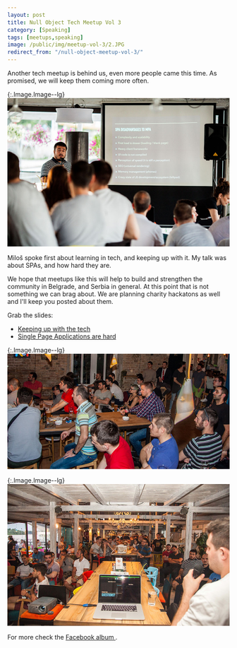 ```yaml
---
layout: post
title: Null Object Tech Meetup Vol 3
category: [Speaking]
tags: [meetups,speaking]
image: /public/img/meetup-vol-3/2.JPG
redirect_from: "/null-object-meetup-vol-3/"
---
```


Another tech meetup is behind us, even more people came this time.
As promised, we will keep them coming more often.

{:.Image.Image--lg}
![Stanko Tadic talking at tech meetup](/public/img/meetup-vol-3/2.JPG)


Miloš spoke first about learning in tech, and keeping up with it.
My talk was about SPAs, and how hard they are.

<!--more-->

We hope that meetups like this will help to build and strengthen the community in Belgrade, and Serbia in general.
At this point that is not something we can brag about.
We are planning charity hackatons as well and I'll keep you posted about them.

Grab the slides:

* <a href="/public/pdf/Null Object Tech Meetup - Keeping up with the tech.pdf">Keeping up with the tech</a>
* <a href="/public/pdf/Null Object Tech Meetup - SPAs are hard.pdf">Single Page Applications are hard</a>

{:.Image.Image--lg}
![Milos Pavlicevic talking at tech meetup](/public/img/meetup-vol-2/1.JPG)

{:.Image.Image--lg}
![Null Object tech meetup audience](/public/img/meetup-vol-3/3.JPG)


For more check the
<a href="https://www.facebook.com/nullobject2013/photos/?tab=album&album_id=1072710352807339">
  Facebook album
</a>.
